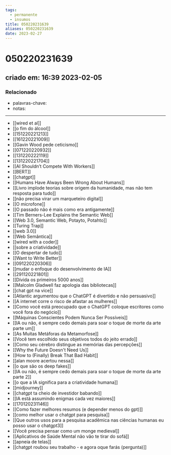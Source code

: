 ```yaml
---
tags:
  - permanente
  - insumos
title: 050220231639
aliases: 050220231639
date: 2023-02-27
---
```

# 050220231639
## criado em: 16:39 2023-02-05

### Relacionado
- palavras-chave: 
- notas: 
---
- [[wired et al]]
- [[o fim do álcool]]
- [[151220221213]]
- [[161220221009]]
- [[Gavin Wood pede ceticismo]]
- [[071220220932]]
- [[131220222119]]
- [[131220221704]]
- [[AI Shouldn’t Compete With Workers]]
- [[BERT]]
- [[chatgpt]]
- [[Humans Have Always Been Wrong About Humans]]
- [[Livro implode teorias sobre origem da humanidade, mas não tem resposta para tudo]]
- [[não precisa virar um marqueteiro digital]]
- [[O microfone]]
- [[O passado não é mais como era antigamente]]
- [[Tim Berners-Lee Explains the Semantic Web]]
- [[Web 3.0, Semantic Web, Potayto, Potahto]]
- [[Turing Trap]]
- [[web 3.0]]
- [[Web Semântica]]
- [[wired with a coder]]
- [[sobre a criatividade]]
- [[O despertar de tudo]]
- [[Want to Write Better]]
- [[091220220306]]
- [[mudar o enfoque do desenvolvimento de IA]]
- [[291120221801]]
- [[Dívida os primeiros 5000 anos]]
- [[Malcolm Gladwell faz apologia das bibliotecas]]
- [[chat gpt na vice]]
- [[Atlantic argumentou que o ChatGPT é divertido e não persuasivo]]
- [[A internet corre o risco de afastar as mulheres]]
- [[Como você está preocupado que o ChatGPT coloque escritores como você fora do negócio]]
- [[Máquinas Conscientes Podem Nunca Ser Possíveis]]
- [[IA ou não, é sempre cedo demais para soar o toque de morte da arte parte um]]
- [[As Muitas Metáforas da Metamorfose]]
- [[Você tem escolhido seus objetivos todos do jeito errado]]
- [[Como seu cérebro distingue as memórias das percepções]]
- [[Why the Future Doesn't Need Us]]
- [[How to (Finally) Break That Bad Habit]]
- [[alan moore acertou nessa]]
- [[o que são os deep fakes]]
- [[IA ou não, é sempre cedo demais para soar o toque de morte da arte parte 2]]
- [[o que a IA significa para a criatividade humana]]
- [[midjourney]]
- [[chatgpt ta cheio de investidor babando]]
- [[IA está assumindo enigmas cada vez maiores]]
- [[170120231146]]
- [[Como fazer melhores resumos (e depender menos do gpt)]]
- [[como melhor usar o chatgpt para pesquisa]]
- [[Que outros usos para a pesquisa acadêmica nas ciências humanas eu posso usar o chatgpt3]]
- [[Você precisa pensar como um monge medieval]]
- [[Aplicativos de Saúde Mental não vão te tirar do sofá]]
- [[apneia de telas]]
- [[chatgpt roubou seu trabalho - e agora oque farás (pergunta)]]